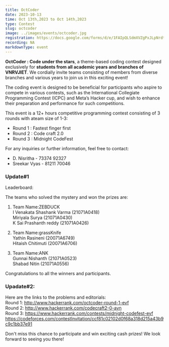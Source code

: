 ```yaml
---
title: OctCoder
date: 2023-10-13
time: Oct 13th,2023 to Oct 14th,2023
type: Contest
slug: octcoder
image: ../images/events/octcoder.jpg
registration: https://docs.google.com/forms/d/e/1FAIpQLSdmXVZgPxJLpNrdtcHgr_-4Cap7hoBq-S0J3BeWmdsvY-yWPA/viewform?usp=sharing
recording: NA
markdownType: event
---
```


**OctCoder : Code under the stars**, a theme-based coding contest designed exclusively for **students from all academic years and branches of VNRVJIET**. We cordially invite teams consisting of members from diverse branches and various years to join us in this exciting event!

The coding event is designed to be beneficial for participants who aspire to compete in various contests, such as the International Collegiate Programming Contest (ICPC) and Meta’s Hacker cup, and wish to enhance their preparation and performance for such competitions.

This event is a 12+ hours competitive programming contest consisting of 3 rounds with ateam size of 1-3:
- Round 1 : Fastest finger first
- Round 2 : Code craft 2.0
- Round 3 : Midnight CodeFest

For any inquiries or further information, feel free to contact:
- D. Nisritha - 73374 92327
- Sreekar Vyas - 81211 70046

### Update#1
Leaderboard:

The teams who solved the mystery and won the prizes are:

1. Team Name:ZEBDUCK<br/>
   I Venakata Shashank Varma (21071A0418)<br/>
   Miriyala Surya (21071A0430)<br/>
   K Sai Prashanth reddy (21071A0426)<br/>

2. Team Name:grassKnife<br/>
   Yathin Rasineni (20071A6749)<br/>
   Hitaish Chitimuti (20071A6706)<br/>

3. Team Name:ANK<br/>
   Gunnai Nishanth (21071A0523)<br/>
   Shabad Nitin (21071A0556)<br/>

Congratulations to all the winners and participants.


### Upadate#2:

Here are the links to the problems and editorials:</br>
Round 1: http://www.hackerrank.com/octcoder-round-1-evf</br>
Round 2: http://www.hackerrank.com/codecraft2-0-avn</br>
Round 3: https://www.hackerrank.com/contests/midnight-codefest-evf</br>
https://codeforces.com/contestInvitation/ccf81c02102d0f68a318d215a43b9c9c1bb37e91</br>

Don't miss this chance to participate and win exciting cash prizes! We look forward to seeing you there!

